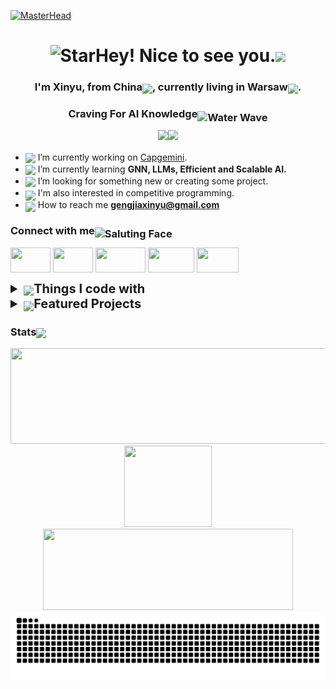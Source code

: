 [![MasterHead](https://img.freepik.com/premium-vector/machine-learning-banner-web-icon-set-data-mining-algorithm-neural-network_35632-107.jpg?w=2000)](https://github.com/CHLCCGA)

<div align="center">
<h1><img src="https://raw.githubusercontent.com/Tarikul-Islam-Anik/Animated-Fluent-Emojis/master/Emojis/Travel%20and%20places/Star.png" alt="Star" width="30" height="30" />Hey! Nice to see you.<img src="https://emojis.slackmojis.com/emojis/images/1531849430/4246/blob-sunglasses.gif?1531849430" width="30"/></h1>

<h3 align="center">I'm Xinyu, from <b>China</b><img src="https://cdn-icons-gif.flaticon.com/15574/15574401.gif" width="25" style="position:relative;top:5px"/>, currently living in <b>Warsaw</b><img src="https://cdn-icons-png.flaticon.com/128/16268/16268647.png" width="25" style="position:relative;top:5px" />.
</h3>
<h3 align="center">Craving For AI Knowledge<img src="https://raw.githubusercontent.com/Tarikul-Islam-Anik/Animated-Fluent-Emojis/master/Emojis/Travel%20and%20places/Water%20Wave.png" alt="Water Wave" width="25" height="25" style="position:relative;top:6px" /></h3>

![](https://img.shields.io/badge/Focus-Artificial_Intelligence-BE2EDD)![](https://img.shields.io/badge/Role-Data_Analyst-20B2AA)

</div>


- <img src="https://cdn-icons-gif.flaticon.com/11681/11681570.gif" width="25" style="position:relative;top:4px"/> I’m currently working on [Capgemini](https://www.capgemini.com/).
- <img src="https://cdn-icons-gif.flaticon.com/17465/17465874.gif" width="25" style="position:relative;top:4px"/> I’m currently learning **GNN, LLMs, Efficient and Scalable AI.**
- <img src="https://cdn-icons-gif.flaticon.com/15353/15353536.gif" width="25" style="position:relative;top:4px"/> I’m looking for something new or creating some project.
- <img src="https://cdn-icons-gif.flaticon.com/13311/13311763.gif" width="25" style="position:relative;top:7px"/> I'm also interested in competitive programming.
- <img src="https://cdn-icons-gif.flaticon.com/15568/15568198.gif" width="25" style="position:relative;top:6px"/> How to reach me **gengjiaxinyu@gmail.com**


<h3 align="left">Connect with me<img src="https://raw.githubusercontent.com/Tarikul-Islam-Anik/Animated-Fluent-Emojis/master/Emojis/Smilies/Saluting%20Face.png" alt="Saluting Face" width="25" height="25" style="position:relative;top:5px;" /></h3>
<p align="left">
<a href="https://www.linkedin.com/in/xinyu-geng/" target="blank"><img align="center" src="https://img.shields.io/badge/linkedin-%230077B5.svg?style=for-the-badge&logo=linkedin&logoColor=white&color=blue" height="40" width="64" /></a>
<a href="https://www.kaggle.com/chlccga" target="blank"><img align="center" src="https://img.shields.io/badge/Kaggle-035a7d?style=for-the-badge&color=skyblue" height="40" width="64" /></a>
<a href="https://leetcode.com/u/gengjiaxinyu/" target="blank"><img align="center" src="https://img.shields.io/badge/LeetCode-000000?style=for-the-badge&logo=LeetCode&logoColor=#d16c06" height="40" width="80" /></a>
<a href="mailto:gengjiaxinyu@gmail.com" target="blank"><img align="center" src="https://img.shields.io/badge/Gmail-D14836?style=for-the-badge&logo=gmail&logoColor=white" height="40" width="74" /></a>
<a href="https://www.instagram.com/8mnas/" target="blank"><img align="center" src="https://img.shields.io/badge/Ins-%23E4405F.svg?style=for-the-badge&logo=Instagram&logoColor=white" height="40" width="67" /></a>
</p>



<details>
  <summary style="font-size: 20px; font-weight: bold; "><img src="https://cdn-icons-gif.flaticon.com/12404/12404132.gif" width="25" style="position:relative;top:4px"/>Things I code with</summary>

#### <img src="https://cdn-icons-gif.flaticon.com/17465/17465887.gif" width="25" style="position:relative;top:6px"/>Programming and Markup Languages
![Python](https://img.shields.io/badge/python-3670A0?style=for-the-badge&logo=python&logoColor=ffdd54)![Markdown](https://img.shields.io/badge/markdown-%23000000.svg?style=for-the-badge&logo=markdown&logoColor=white)![LaTeX](https://img.shields.io/badge/latex-%23008080.svg?style=for-the-badge&logo=latex&logoColor=white)![Haskell](https://img.shields.io/badge/Haskell-5e5086?style=for-the-badge&logo=haskell&logoColor=white)
#### <img src="https://cdn-icons-gif.flaticon.com/15309/15309756.gif" width="25" style="position:relative;top:6px"/>Frameworks and Libraries
![HuggingFace](https://img.shields.io/badge/HuggingFace-FFD21E.svg?style=for-the-badge&logo=HuggingFace&logoColor=white)![PyTorch](https://img.shields.io/badge/PyTorch-%23EE4C2C.svg?style=for-the-badge&logo=PyTorch&logoColor=white)![PyG](https://img.shields.io/badge/PyG-%23150458.svg?style=for-the-badge&logo=PyG&logoColor=white)![scikit-learn](https://img.shields.io/badge/scikit--learn-%234285F4.svg?style=for-the-badge&logo=scikit-learn&logoColor=white)![OpenCV](https://img.shields.io/badge/opencv-%235C1F87.svg?style=for-the-badge&logo=opencv&logoColor=white)![NumPy](https://img.shields.io/badge/numpy-%23013243.svg?style=for-the-badge&logo=numpy&logoColor=white)![Pandas](https://img.shields.io/badge/pandas-%23150458.svg?style=for-the-badge&logo=pandas&logoColor=white)![Matplotlib](https://img.shields.io/badge/Matplotlib-%23ff0077.svg?style=for-the-badge&logo=Matplotlib&logoColor=black)
#### <img src="https://cdn-icons-gif.flaticon.com/15713/15713164.gif" width="25" style="position:relative;top:6px"/>Databases and Cloud Hosting
![SQLite](https://img.shields.io/badge/sqlite-%2307405e.svg?style=for-the-badge&logo=sqlite&logoColor=white)![MySQL](https://img.shields.io/badge/mysql-4479A1.svg?style=for-the-badge&logo=mysql&logoColor=white)![MicrosoftSQLServer](https://img.shields.io/badge/Microsoft%20SQL%20Server-CC2927?style=for-the-badge&logo=microsoft%20sql%20server&logoColor=white)![MongoDB](https://img.shields.io/badge/MongoDB-4EA94B?style=for-the-badge&logo=mongodb&logoColor=white)![Google Cloud](https://img.shields.io/badge/GoogleCloud-%234285F4.svg?style=for-the-badge&logo=google-cloud&logoColor=white)
#### <img src="https://cdn-icons-gif.flaticon.com/17122/17122654.gif" width="25" style="position:relative;top:6px"/>Software and Tools
![Ubuntu](https://img.shields.io/badge/Ubuntu-E95420?style=for-the-badge&logo=ubuntu&logoColor=white)![Git](https://img.shields.io/badge/git-%23F05033.svg?style=for-the-badge&logo=git&logoColor=white)![Linux](https://img.shields.io/badge/Linux-FCC624?style=for-the-badge&logo=linux&logoColor=black)![Anaconda](https://img.shields.io/badge/Anaconda-%2344A833.svg?style=for-the-badge&logo=anaconda&logoColor=white)![Jupyter Notebook](https://img.shields.io/badge/jupyter-FE7A16.svg?style=for-the-badge&logo=jupyter&logoColor=white)![PyCharm](https://img.shields.io/badge/pycharm-143?style=for-the-badge&logo=pycharm&logoColor=black&color=black&labelColor=green)![Visual Studio Code](https://img.shields.io/badge/Visual%20Studio%20Code-0078d7.svg?style=for-the-badge&logo=visual-studio-code&logoColor=white)![Google Colab](https://img.shields.io/badge/Google%20Colab-%23F9A825.svg?style=for-the-badge&logo=googlecolab&logoColor=white)![Power Bi](https://img.shields.io/badge/power_bi-F2C811?style=for-the-badge&logo=powerbi&logoColor=black)


</details>



<details>
  <summary style="font-size: 20px; font-weight: bold;"> <img src="https://cdn-icons-gif.flaticon.com/17905/17905671.gif" width="25" style="position:relative;top:5px"/>Featured Projects</summary>


  <details>
    <summary style="margin-left: 30px;"><a href="https://github.com/CHLCCGA/LBGCN">LBGCN</a></summary>Master's Thesis:
      <div class="explanation">Enhancing Text Classification with LLM-Augmented BertGCN and Advanced Machine Learning Techniques</div>
  </details>


<details>
    <summary style="margin-left: 30px;"><a href="https://github.com/CHLCCGA/LLM?tab=readme-ov-file">RL+LLM</a></summary>
      <div class="explanation">RL 4 LLM</div>
    <ul>
      <li>
        <strong><a href="">01.</a></strong>
      </li>    
    </ul>
  </details>

  
  <details>
    <summary style="margin-left: 30px;"><a href="https://github.com/CHLCCGA/LLM?tab=readme-ov-file">LLM</a></summary>
      <div class="explanation">Theoretical Framework and Practical Applications of Fine-Tuning</div>
    <ul>
      <li>
        <strong><a href="https://github.com/CHLCCGA/LLM/tree/main/01.transformers">01.transformers</a></strong>
      </li>
      <li>
        <strong><a href="https://github.com/CHLCCGA/LLM/tree/main/02.quantization">02.quantization</a></strong>
      </li>
      <li>
        <strong><a href="https://github.com/CHLCCGA/LLM/tree/main/03.peft">03.peft</a></strong>
      </li>
      <li>
        <strong><a href="https://github.com/CHLCCGA/LLM/tree/main/04.llama">04.llama</a></strong>
      </li>      
    </ul>
  </details>


  <details>
    <summary style="margin-left: 30px;"><a href="https://github.com/CHLCCGA/Kaggle">Kaggle</a></summary>
    <ul>
      <li>
        <strong><a href="https://github.com/CHLCCGA/Kaggle/tree/main/lap">lap</a></strong>--Loan Approval Prediction 820/3858 (Playground S4 Ep10)
      </li>
      <li>
        <strong><a href="https://github.com/CHLCCGA/Kaggle/tree/main/ttn/ttn">ttn</a></strong>--Titanic
      </li> 
    </ul>
  </details>


  <details>
    <summary style="margin-left: 30px;">Machine Learning</summary>
    <ul>
      <li>
        <strong> <a href="https://github.com/CHLCCGA/01.ML-basic">01.ML basic</a>--go through the machine learning process.
      </li>
      <li>
        <strong><a href="https://github.com/CHLCCGA/02.Matrix-derivation-lsm-">02.Matrix(derivation & lsm)</a>--performing matrix calculations using NumPy.
      </li>
      <li>
        <strong></strong> <a href="https://github.com/CHLCCGA/03.Linear-Regression">03.Linear Regression</a>--go through the linear regression process.
      </li>
      <li>
        <strong> <a href="https://github.com/CHLCCGA/04.Logistic-Regression">04.Logistic Regression</a>--go through the logistic regression process.
      </li>
      <li>
        <strong><a href="https://github.com/CHLCCGA/05.Classification-model-model-evaluation">05.Classification model & model evaluation</a>--concepts of classification model decision boundaries & model evaluation.
      </li>
      <li>
        <strong></strong> <a href="https://github.com/CHLCCGA/06.Scikit-Learn">06.Scikit-Learn</a>--use Scikit-Learn to building and evaluating machine learning models.
      </li>
      <li>
        <strong> <a href="https://github.com/CHLCCGA/07.Clustering-model">07.Clustering model</a>--clustering models: KMeans and DBSCAN.
        <ul>
          <li><strong><a href="https://github.com/CHLCCGA/07.Clustering-model/blob/main/07_1_unsupervised_learning_%26_K-means.ipynb">07_1_unsupervised_learning_&_K-means</a></strong> </li>
          <li><strong><a href="https://github.com/CHLCCGA/07.Clustering-model/blob/main/07_2_mini-batch_k-means_%26_DBSCAN.ipynb">07_2_mini-batch_k-means_&_DBSCAN</a></strong> </li>
        </ul>
      </li>     
      <li>
        <strong><a href="https://github.com/CHLCCGA/08.Decision-Tree">08.Decision Tree</a>--Decision Trees: ID3 (Iterative Dichotomiser 3), C4.5, & CART.
      </li>
      <li>
        <strong></strong> <a href="https://github.com/CHLCCGA/09.bagging-Random-Forest">09.bagging & Random Forest</a>--Ensemble Learning, Bagging & Random Forests
      </li>
      <li>
        <strong> <a href="https://github.com/CHLCCGA/10.HPO-Grid-OPT-Bayesian-OPT">10.HPO Grid OPT & Bayesian OPT</a>--HPO using Grid Search, Random Search & Bayesian Opt. 
        <ul>
          <li><strong><a href="https://github.com/CHLCCGA/10.HPO-Grid-OPT-Bayesian-OPT/blob/main/10_1_Hyperparameter_Opt_Grid_Opt.ipynb">10_1_Hyperparameter_Opt_Grid_Opt</a></strong> </li>
          <li><strong><a href="https://github.com/CHLCCGA/10.HPO-Grid-OPT-Bayesian-OPT/blob/main/10_2_Hyperparameter_Opt_Bayesian_Opt.ipynb">10_2_Hyperparameter_Opt_Bayesian_Opt</a></strong> </li>
        </ul>
      </li>          
      <li>
        <strong><a href="https://github.com/CHLCCGA/11.AdaBoost">11.AdaBoost</a>--AdaBoost (Adaptive Boosting)
      </li>
      <li>
        <strong></strong> <a href="https://github.com/CHLCCGA/12.GBDT">12.GBDT</a>--loss functions used in GBDT & optimizing GBDT using TPE 
      </li>  
      <li>
        <strong></strong> <a href="https://github.com/CHLCCGA/13.XGBoost">13.XGBoost</a>--using XGBoost for regression and classification, exploring the concepts of three estimators and DART, Structure Score & Gain of Structure Score, and XGBoost hyper-opt using TPE
      </li> 
      <li>
        <strong></strong> <a href="https://github.com/CHLCCGA/14.LightGBM">14.LightGBM</a>--LightGBM, including Exclusive Feature Bundling(EFB), Gradient-based One-Side Sampling(GOSS), common hyperparameters, and the process of hyper-opt for LightGBM
      </li> 
      <li>
        <strong></strong> <a href="https://github.com/CHLCCGA/15.CatBoost">15.CatBoost</a>--CatBoost, a gradient boosting library designed for categorical feature support
      </li>
      <li>
        <strong></strong> <a href="https://github.com/CHLCCGA/Practice">Practice</a>--Practice
      </li>         
    </ul>    
  </details>

  <details>
    <summary style="margin-left: 30px;">Deep Learning</summary>
    <ul>      
      <li>
        <strong><a href="https://github.com/CHLCCGA/01.-NN-based-onTorch/tree/main">01. NN based onTorch</a></strong> --create a basic neural network using PyTorch：
        <ul>
          <li><strong><a href="https://github.com/CHLCCGA/01.-NN-based-onTorch/blob/main/NN%20Classification.ipynb">NN Classification</a></strong> </li>
          <li><strong><a href="https://github.com/CHLCCGA/01.-NN-based-onTorch/blob/main/NN%20Rregresstion.ipynb">NN Rregresstion</a></strong> </li>
        </ul>
      </li>      
      <li>
        <strong><a href="https://github.com/CHLCCGA/02.-CNN">02. CNN</a></strong> --go through the process of building a Convolutional Neural Network
      </li>
      <li>
        <strong><a href="https://github.com/CHLCCGA/03.-Training-image-classification-model">03. Training-image-classification-model </a></strong>--image classification model based on classic architecture
      </li>
      <li>
        <strong><a href="">04. OpenCV</a></strong> 
        <ul>
          <li><strong><a href="https://github.com/CHLCCGA/1.-Basic-image-operations-processing">1. Basic image operations & processing</a></strong> </li>
          <li><strong><a href="https://github.com/CHLCCGA/2.-Template-Matching-OCR">2. Template-Matching-OCR</a></strong> </li>
          <li><strong><a href="https://github.com/CHLCCGA/3.-Scan">3. Scan</a></strong> </li>
          <li><strong><a href="https://github.com/CHLCCGA/4.-Image-Feature">4. Image Feature</a></strong> </li>
          <li><strong><a href="https://github.com/CHLCCGA/5.-ImageStich">5. ImageStich</a></strong> </li>
          <li><strong><a href="https://github.com/CHLCCGA/6.-park">6. park</a></strong> </li>          
          <li><strong><a href="https://github.com/CHLCCGA/7.-answer-sheet">7. answer sheet</a></strong> </li>
          <li><strong><a href="https://github.com/CHLCCGA/8.-Background-modeling-optical-flow-estimation">8. Background modeling &optical flow estimation</a></strong> </li>
          <li><strong><a href="https://github.com/CHLCCGA/9.-DNN-in-opencv">9. DNN in opencv</a></strong> </li>
          <li><strong><a href="https://github.com/CHLCCGA/10.-CNN">10. CNN</a></strong> </li>      
        </ul>
      </li>
      <li>
        <strong><a href="https://github.com/CHLCCGA/05.-transformer-resnet">05. transformer & resnet</a></strong>
        <ul>
          <li><strong><a href="https://github.com/CHLCCGA/05.-transformer-resnet/tree/main/MedMNIST-resnet">Medical-Transformer</a></strong> </li>
          <li><strong><a href="https://github.com/CHLCCGA/05.-transformer-resnet/tree/main/Medical-Transformer">MedMNIST-resnet</a></strong> </li>
        </ul>
      </li> 
      <li>
        <strong><a href="https://github.com/CHLCCGA/06.-Classic-Project-for-Object-Detection">06. Classic Project for Object Detection</a></strong>
        <ul>
          <li><strong><a href="https://github.com/CHLCCGA/06.-Classic-Project-for-Object-Detection/tree/main/DETR/detr-master">DETR</a></strong> </li>
          <li><strong><a href="https://github.com/CHLCCGA/06.-Classic-Project-for-Object-Detection/tree/main/EfficientDet/EfficientDet">EfficientDet</a></strong> </li>
          <li><strong><a href="https://github.com/CHLCCGA/06.-Classic-Project-for-Object-Detection/tree/main/YOLO%EF%BC%88PyTorch%EF%BC%89">YOLO（PyTorch）</a></strong> </li>
          <li><strong><a href="">yolov7-main</a></strong> </li>          
        </ul>
      </li>    
      <li>
        <strong><a href="https://github.com/CHLCCGA/07.-NLP-Basic">07. NLP Basic</a></strong>
        <ul>
          <li><strong><a href="https://github.com/CHLCCGA/07.-NLP-Basic/tree/main/1.%20NLP-Tools">1. NLP-Tools</a></strong> </li>
          <li><strong><a href="https://github.com/CHLCCGA/07.-NLP-Basic/tree/main/2.%20Naive%20Bayes">2. Naive Bayes</a></strong> </li>
          <li><strong><a href="https://github.com/CHLCCGA/07.-NLP-Basic/tree/main/3.%20Bayesian-News%20classification">3. Bayesian-News classification</a></strong> </li>
          <li><strong><a href="https://github.com/CHLCCGA/07.-NLP-Basic/tree/main/4.%20Hidden%20Markov%20Model">4. Hidden Markov Model</a></strong> </li>
          <li><strong><a href="https://github.com/CHLCCGA/07.-NLP-Basic/tree/main/5.%20Word2Vec">5. Word2Vec</a></strong> </li>
          <li><strong><a href="https://github.com/CHLCCGA/07.-NLP-Basic/tree/main/6.%20NLP%20Practise">6. NLP Practise</a></strong> </li>
        </ul>
      </li>    
      <li>
        <strong><a href="https://github.com/CHLCCGA/07.-NLP-Basic/tree/main/4.%20Hidden%20Markov%20Model">08. Sentiment Analysis with LSTM</a></strong>
        <ul>
          <li><strong><a href="https://github.com/CHLCCGA/08.-Sentiment-Analysis-with-LSTM/blob/main/LSTM.ipynb">LSTM</a></strong> </li>          
        </ul>
      </li>    
      <li>
        <strong><a href="https://github.com/CHLCCGA/09.-BERT">09. BERT</a></strong>
        <ul>
          <li><strong><a href="https://github.com/CHLCCGA/09.-BERT/tree/main/BERT_Chinese_Classification">BERT_Chinese_Classification</a></strong> </li>
          <li><strong><a href="https://github.com/CHLCCGA/09.-BERT/blob/main/Mask%20Language%20Model.ipynb">Mask Language Model</a></strong> </li>
        </ul>
      </li>    
        <strong><a href="https://github.com/CHLCCGA/10.-HuggingFace">10. HuggingFace</a></strong>
        <ul>
          <li><strong><a href="https://github.com/CHLCCGA/10.-HuggingFace/tree/main/1.%20Transformers">1. Transformers</a></strong> </li>
          <li><strong><a href="https://github.com/CHLCCGA/10.-HuggingFace/tree/main/5.%20Summerization">5. Summerization</a></strong> </li>
        </ul>
      </li>    
    </ul>   
  </details>
  
  <details>
    <summary style="margin-left: 30px;"><a href="https://github.com/CHLCCGA/Selfie_FLUX.1-dev_LoRA">Selfie_FLUX.1-dev_LoRA</a></summary>
    <ul>
        <li><strong><a href="https://github.com/CHLCCGA/Selfie_FLUX.1-dev_LoRA/blob/main/Selfie_FLUX.1-dev_LoRA.ipynb">Selfie_FLUX.1-dev_LoRA</a></strong>--fine-tune a FLUX.1-dev with LoRA, Text-To-Image.</li>
        <li><strong><a href="https://github.com/CHLCCGA/Selfie_FLUX.1-dev_LoRA/blob/main/selfie.png">Generated photos here</a></strong></li>
    </ul>
  </details>


  <details>
    <summary style="margin-left: 30px;"><a href="https://github.com/CHLCCGA/TimeSeries">TimeSeries</a></summary>
    <ul>
      <li>
        <strong><a href="https://github.com/CHLCCGA/TimeSeries/blob/main/ARIMA.ipynb">ARIMA</a></strong>--autoregressive integrated moving average model
      </li>
    </ul>
  </details>


  <details>
    <summary style="margin-left: 30px;" ><a href="https://github.com/CHLCCGA/note">notes</a></summary>
    <ul>
      <li>
        <strong><a href="">DjangoProject</a></strong>
      </li>
      <li>
        <strong><a href="">Git</a></strong>
      </li>
      <li>
        <strong><a href="">LeetCode</a></strong>
      </li>
      <li>
        <strong><a href="">linux</a></strong>
      </li>
      <li>
        <strong><a href="">matplotlib</a></strong>
      </li>
      <li>
        <strong><a href="">Nnmpy+Pandas+Matplotlib</a></strong>
      </li>
      <li>
        <strong><a href="">SQL</a></strong>
      </li>
      <li>
        <strong><a href="">Typora</a></strong>
      </li>      
    </ul>
  </details>

  
  <details>
    <summary style="margin-left: 30px;"><a href="https://github.com/CHLCCGA/Torch-basic">Torch basic</a></summary>
    <ul>
      <li>
        <strong><a href="">2.leaner_model</a></strong>
      </li>
      <li>
        <strong><a href="">2.leaner_model_assignment</a></strong>
      </li>
      <li>
        <strong><a href="">3.gradient_descent</a></strong>
      </li>
      <li>
        <strong><a href="">3.gradient_descent_assignment</a></strong>
      </li>
      <li>
        <strong><a href="">linear_regration</a></strong>
      </li>
      <li>
        <strong><a href="">Logistic_regretion</a></strong>
      </li>
      <li>
        <strong><a href="">practice</a></strong>
      </li>      
    </ul>
  </details>

  
  <details>
    <summary style="margin-left: 30px;"><strong><a href="https://github.com/CHLCCGA/Django-Project">Django Project</a></strong></summary>
    <ul>
      <li>
        <strong><a href="https://github.com/CHLCCGA/Django-Project">DjangoProject</a></strong>
      </li>    
    </ul>
  </details>


  <details>
    <summary style="margin-left: 30px;"><a href="https://github.com/CHLCCGA/Feature-Engineering">Feature-Engineering</a></summary>
    <ul>
      <li>
        <strong><a href="">1.EDA</a></strong>
      </li>
      <li>
        <strong><a href="">2.Data Encoding</a></strong>
      </li>
      <li>
        <strong><a href="">3.1 Feature derivation and feature screening</a></strong>
      </li>
      <li>
        <strong><a href="">3.2 (1) Batch Feature Creation</a></strong>
      </li>
      <li>
        <strong><a href="">3.2 (2)Feature Generation Practice</a></strong>
      </li>
      <li>
        <strong><a href="">3.3.1 Feature Filter</a></strong>
      </li>
      <li>
        <strong><a href="">3.3.2 RFE & RFECV</a></strong>
      </li>      
    </ul>
  </details>



</details>

### Stats<img src="https://cdn-icons-gif.flaticon.com/18545/18545245.gif" width="30" style="position:relative;top:4px"/>

<div align="center">
  <img height="153em" width="1000" src="https://github-profile-summary-cards.vercel.app/api/cards/profile-details?username=CHLCCGA&theme=nord_dark"/>
  <img height="130em" width="140" src="https://github-readme-stats.vercel.app/api/top-langs/?username=CHLCCGA&theme=cobalt"/>
  <img height="130em" width="400" src="https://github-profile-trophy.vercel.app/?username=CHLCCGA&row=1&column=3&theme=nord"/>
</div>

<picture>
  <source media="(prefers-color-scheme: dark)" srcset="https://raw.githubusercontent.com/CHLCCGA/CHLCCGA/output/github-contribution-grid-snake-dark.svg">
  <source media="(prefers-color-scheme: light)" srcset="https://raw.githubusercontent.com/CHLCCGA/CHLCCGA/output/github-contribution-grid-snake.svg">
  <img alt="github contribution grid snake animation" src="https://raw.githubusercontent.com/CHLCCGA/CHLCCGA/output/github-contribution-grid-snake.svg">
</picture>
